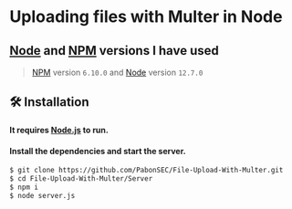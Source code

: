 # Uploading files with Multer in Node

## [Node](https://nodejs.org) and [NPM](https://www.npmjs.com/) versions I have used
> [NPM](https://www.npmjs.com/) version `6.10.0` and [Node](https://nodejs.org) version `12.7.0`

## 🛠️ Installation

#### It requires [Node.js](https://nodejs.org) to run.

#### Install the dependencies and start the server.

```bash
$ git clone https://github.com/PabonSEC/File-Upload-With-Multer.git
$ cd File-Upload-With-Multer/Server
$ npm i
$ node server.js
```

